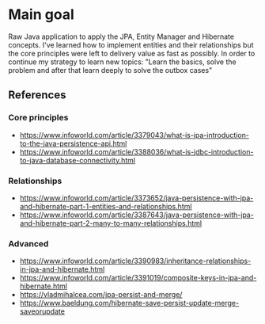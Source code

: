 # Main goal

Raw Java application to apply the JPA, Entity Manager and Hibernate concepts.
I've learned how to implement entities and their relationships but the core principles were left to delivery value
as fast as possibly.
In order to continue my  strategy to learn new topics: "Learn the basics, solve the problem and after that learn deeply to solve the outbox cases"

## References

### Core principles

- https://www.infoworld.com/article/3379043/what-is-jpa-introduction-to-the-java-persistence-api.html
- https://www.infoworld.com/article/3388036/what-is-jdbc-introduction-to-java-database-connectivity.html

### Relationships  

- https://www.infoworld.com/article/3373652/java-persistence-with-jpa-and-hibernate-part-1-entities-and-relationships.html
- https://www.infoworld.com/article/3387643/java-persistence-with-jpa-and-hibernate-part-2-many-to-many-relationships.html

### Advanced

- https://www.infoworld.com/article/3390983/inheritance-relationships-in-jpa-and-hibernate.html
- https://www.infoworld.com/article/3391019/composite-keys-in-jpa-and-hibernate.html
- https://vladmihalcea.com/jpa-persist-and-merge/
- https://www.baeldung.com/hibernate-save-persist-update-merge-saveorupdate
